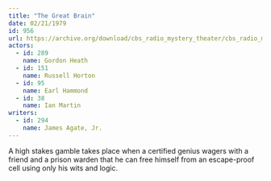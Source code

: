 ```yaml
---
title: "The Great Brain"
date: 02/21/1979
id: 956
url: https://archive.org/download/cbs_radio_mystery_theater/cbs_radio_mystery_theater-0951-1000.zip/cbs_radio_mystery_theater-0951-1000%2Fcbsrmt_0956_the_great_brain.mp3
actors:  
  - id: 289
    name: Gordon Heath  
  - id: 151
    name: Russell Horton  
  - id: 95
    name: Earl Hammond  
  - id: 38
    name: Ian Martin
writers:  
  - id: 294
    name: James Agate, Jr.
---
```

A high stakes gamble takes place when a certified genius wagers with a friend and a prison warden that he can free himself from an escape-proof cell using only his wits and logic.
